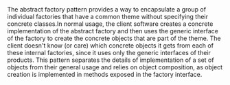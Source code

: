 <p align="center"<img src="https://image.slidesharecdn.com/abstract-factory-pattern-150524162103-lva1-app6891/95/abstract-factory-pattern-example-implementation-in-java-17-638.jpg?cb=1432484689"></p></br>

The abstract factory pattern provides a way to encapsulate a group of individual factories that have a common theme without specifying their concrete classes.In normal usage, the client software creates a concrete implementation of the abstract factory and then uses the generic interface of the factory to create the concrete objects that are part of the theme. The client doesn't know (or care) which concrete objects it gets from each of these internal factories, since it uses only the generic interfaces of their products. This pattern separates the details of implementation of a set of objects from their general usage and relies on object composition, as object creation is implemented in methods exposed in the factory interface.
